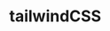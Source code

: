 # tailwindCSS
<link href="https://unpkg.com/tailwindcss@^2/dist/tailwind.min.css" rel="stylesheet">
